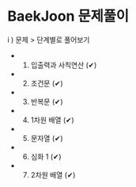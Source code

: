 # BaekJoon 문제풀이

i ) 문제 > 단계별로 풀어보기

 - 1) 입출력과 사칙연산 (✔)
 - 2) 조건문 (✔)
 - 3) 반복문 (✔)
 - 4) 1차원 배열 (✔)
 - 5) 문자열 (✔)
 - 6) 심화 1 (✔)
 - 7) 2차원 배열 (✔)
